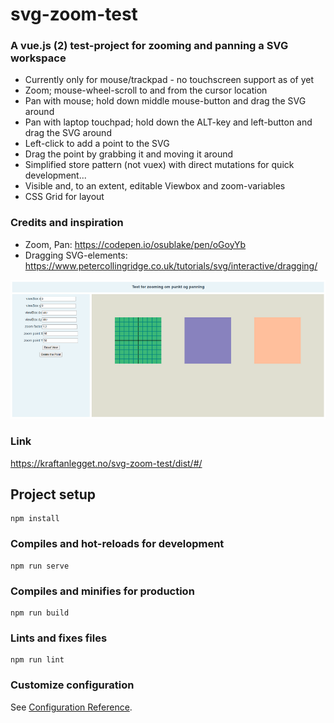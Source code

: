 # svg-zoom-test

### A vue.js (2) test-project for zooming and panning a SVG workspace

* Currently only for mouse/trackpad - no touchscreen support as of yet
* Zoom; mouse-wheel-scroll to and from the cursor location
* Pan with mouse; hold down middle mouse-button and drag the SVG around
* Pan with laptop touchpad; hold down the ALT-key and left-button and drag the SVG around
* Left-click to add a point to the SVG 
* Drag the point by grabbing it and moving it around
* Simplified store pattern (not vuex) with direct mutations for quick development...
* Visible and, to an extent, editable Viewbox and zoom-variables
* CSS Grid for layout

### Credits and inspiration
* Zoom, Pan: https://codepen.io/osublake/pen/oGoyYb
* Dragging SVG-elements: https://www.petercollingridge.co.uk/tutorials/svg/interactive/dragging/

![screenshot](/src/assets/svg_zoom_test.png)

### Link
https://kraftanlegget.no/svg-zoom-test/dist/#/

## Project setup
```
npm install
```

### Compiles and hot-reloads for development
```
npm run serve
```

### Compiles and minifies for production
```
npm run build
```

### Lints and fixes files
```
npm run lint
```

### Customize configuration
See [Configuration Reference](https://cli.vuejs.org/config/).
